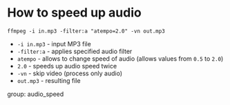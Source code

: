 # How to speed up audio

```ffmpeg
ffmpeg -i in.mp3 -filter:a "atempo=2.0" -vn out.mp3
```

- `-i in.mp3` - input MP3 file
- `-filter:a` - applies specified audio filter
- `atempo` - allows to change speed of audio (allows values from `0.5` to `2.0`)
- `2.0` - speeds up audio speed twice
- `-vn` - skip video (process only audio)
- `out.mp3` - resulting file

group: audio_speed


